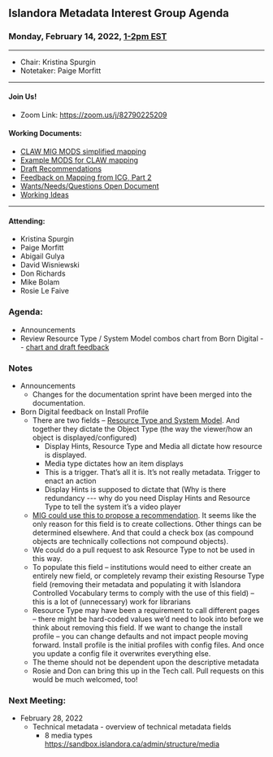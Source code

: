 ## Islandora Metadata Interest Group Agenda
### Monday, February 14, 2022, [1-2pm EST](http://www.thetimezoneconverter.com/?t=1%20pm&tz=Toronto&)

---
* Chair: Kristina Spurgin
* Notetaker: Paige Morfitt
---

#### Join Us!
* Zoom Link: https://zoom.us/j/82790225209

#### Working Documents:
* [CLAW MIG MODS simplified mapping](https://docs.google.com/spreadsheets/d/18u2qFJ014IIxlVpM3JXfDEFccwBZcoFsjbBGpvL0jJI/edit#gid=0)
* [Example MODS for CLAW mapping](https://docs.google.com/spreadsheets/d/1C2Xie7HUDSgRT5v4ldoJvlNdoXz2GHAPvL3PE3TOKW8/edit#gid=1829081124)
* [Draft Recommendations](https://docs.google.com/document/d/15qSO9YcALtYSqd6CUuGx0t8FwUJ5pPwVPz0PA5rU898/edit#heading=h.f9r6knw0rjvu)
* [Feedback on Mapping from ICG, Part 2](https://docs.google.com/document/d/11OpqMMCXM1TFXgsr4yyTQ_cH9DabnD31p7JnuTRQl28/edit?invite=CMWvruEI&ts=5e66437f)
* [Wants/Needs/Questions Open Document](https://docs.google.com/document/d/12Kpb6826TNPzzMuyPS0sESa9TLnmljQmeioWbaPeEdA/edit)
* [Working Ideas](https://github.com/islandora-interest-groups/Islandora-Metadata-Interest-Group/blob/main/working_docs/ideas_and_topics.md)

---

#### Attending:
* Kristina Spurgin
* Paige Morfitt
* Abigail Gulya
* David Wisniewski
* Don Richards
* Mike Bolam
* Rosie Le Faive




### Agenda: 
* Announcements
* Review Resource Type / System Model combos chart from Born Digital -- [chart and draft feedback](https://gist.github.com/kspurgin/b30cd26ae40cc2844a8190cca87bd404)


### Notes
* Announcements
	* Changes for the documentation sprint have been merged into the documentation.
* Born Digital feedback on Install Profile
	* There are two fields – [Resource Type and System Model](https://docs.google.com/document/d/1EI03VIcAPM300vzkluZAm1Is-Set3eqJMA3Ywr_s-B4/edit#heading=h.gbpx1fiuo9mb). And together they dictate the Object Type (the way the viewer/how an object is displayed/configured) 
		* Display Hints, Resource Type and Media all dictate how resource is displayed.
		*  Media type dictates how an item displays
		*  This is a trigger. That’s all it is. It’s not really metadata.  Trigger to enact an action
		*  Display Hints is supposed to dictate that (Why is there redundancy --- why do you need Display Hints and Resource Type to tell the system it’s a video player
	*  [MIG could use this to propose a recommendation](https://gist.github.com/kspurgin/b30cd26ae40cc2844a8190cca87bd404). It seems like the only reason for this field is to create collections. Other things can be determined elsewhere. And that could a check box (as compound objects are technically collections not compound objects).
	*  We could do a pull request to ask Resource Type to not be used in this way.
	*   To populate this field – institutions would need to either create an entirely new field, or completely revamp their existing Resourse Type field (removing their metadata and populating it with Islandora Controlled Vocabulary terms to comply with the use of this field) – this is a lot of (unnecessary) work for librarians
	*   Resource Type may have been a requirement to call different pages – there might be hard-coded values we’d need to look into before we think about removing this field. If we want to change the install profile – you can change defaults and not impact people moving forward. Install profile is the initial profiles with config files. And once you update a config file it overwrites everything else.
	*   The theme should not be dependent upon the descriptive metadata
	*    Rosie and Don can bring this up in the Tech call. Pull requests on this would be much welcomed, too!


 
	
	

    
### Next Meeting:
* February 28, 2022
	* Technical metadata - overview of technical metadata fields
		* 8 media types https://sandbox.islandora.ca/admin/structure/media
